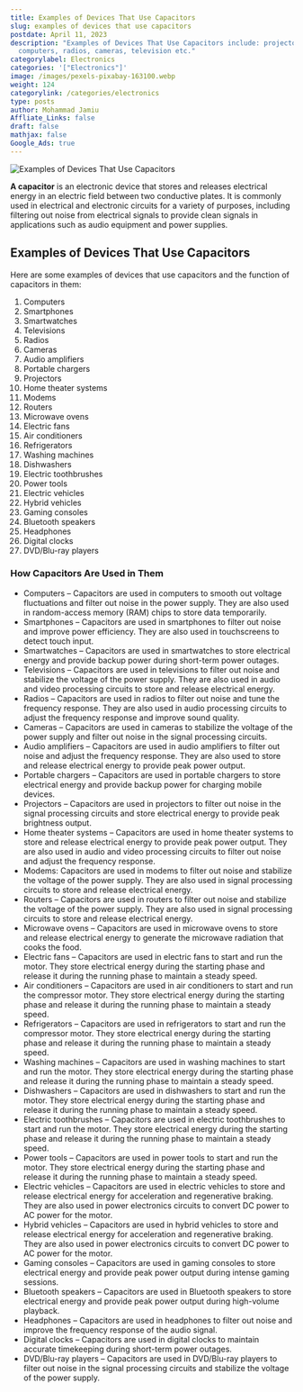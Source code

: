 ```yaml
---
title: Examples of Devices That Use Capacitors
slug: examples of devices that use capacitors
postdate: April 11, 2023
description: "Examples of Devices That Use Capacitors include: projectors,
  computers, radios, cameras, television etc."
categorylabel: Electronics
categories: '["Electronics"]'
image: /images/pexels-pixabay-163100.webp
weight: 124
categorylink: /categories/electronics
type: posts
author: Mohammad Jamiu
Affliate_Links: false
draft: false
mathjax: false
Google_Ads: true
---
```

![Examples of Devices That Use Capacitors](/images/pexels-pixabay-163100.webp "Examples of Devices That Use Capacitors")

**A capacitor** is an electronic device that stores and releases electrical energy in an electric field between two conductive plates. It is commonly used in electrical and electronic circuits for a variety of purposes, including filtering out noise from electrical signals to provide clean signals in applications such as audio equipment and power supplies.

## Examples of Devices That Use Capacitors

Here are some examples of devices that use capacitors and the function of capacitors in them:

1. Computers
2. Smartphones
3. Smartwatches
4. Televisions
5. Radios
6. Cameras
7. Audio amplifiers
8. Portable chargers
9. Projectors
10. Home theater systems
11. Modems
12. Routers
13. Microwave ovens
14. Electric fans
15. Air conditioners
16. Refrigerators
17. Washing machines
18. Dishwashers
19. Electric toothbrushes
20. Power tools
21. Electric vehicles
22. Hybrid vehicles
23. Gaming consoles
24. Bluetooth speakers
25. Headphones
26. Digital clocks
27. DVD/Blu-ray players

### How Capacitors Are Used in Them

* Computers – Capacitors are used in computers to smooth out voltage fluctuations and filter out noise in the power supply. They are also used in random-access memory (RAM) chips to store data temporarily.
* Smartphones – Capacitors are used in smartphones to filter out noise and improve power efficiency. They are also used in touchscreens to detect touch input.
* Smartwatches – Capacitors are used in smartwatches to store electrical energy and provide backup power during short-term power outages.
* Televisions – Capacitors are used in televisions to filter out noise and stabilize the voltage of the power supply. They are also used in audio and video processing circuits to store and release electrical energy.
* Radios – Capacitors are used in radios to filter out noise and tune the frequency response. They are also used in audio processing circuits to adjust the frequency response and improve sound quality.
* Cameras – Capacitors are used in cameras to stabilize the voltage of the power supply and filter out noise in the signal processing circuits.
* Audio amplifiers – Capacitors are used in audio amplifiers to filter out noise and adjust the frequency response. They are also used to store and release electrical energy to provide peak power output.
* Portable chargers – Capacitors are used in portable chargers to store electrical energy and provide backup power for charging mobile devices.
* Projectors – Capacitors are used in projectors to filter out noise in the signal processing circuits and store electrical energy to provide peak brightness output.
* Home theater systems – Capacitors are used in home theater systems to store and release electrical energy to provide peak power output. They are also used in audio and video processing circuits to filter out noise and adjust the frequency response.
* Modems: Capacitors are used in modems to filter out noise and stabilize the voltage of the power supply. They are also used in signal processing circuits to store and release electrical energy.
* Routers – Capacitors are used in routers to filter out noise and stabilize the voltage of the power supply. They are also used in signal processing circuits to store and release electrical energy.
* Microwave ovens – Capacitors are used in microwave ovens to store and release electrical energy to generate the microwave radiation that cooks the food.
* Electric fans – Capacitors are used in electric fans to start and run the motor. They store electrical energy during the starting phase and release it during the running phase to maintain a steady speed.
* Air conditioners – Capacitors are used in air conditioners to start and run the compressor motor. They store electrical energy during the starting phase and release it during the running phase to maintain a steady speed.
* Refrigerators – Capacitors are used in refrigerators to start and run the compressor motor. They store electrical energy during the starting phase and release it during the running phase to maintain a steady speed.
* Washing machines – Capacitors are used in washing machines to start and run the motor. They store electrical energy during the starting phase and release it during the running phase to maintain a steady speed.
* Dishwashers – Capacitors are used in dishwashers to start and run the motor. They store electrical energy during the starting phase and release it during the running phase to maintain a steady speed.
* Electric toothbrushes – Capacitors are used in electric toothbrushes to start and run the motor. They store electrical energy during the starting phase and release it during the running phase to maintain a steady speed.
* Power tools – Capacitors are used in power tools to start and run the motor. They store electrical energy during the starting phase and release it during the running phase to maintain a steady speed.
* Electric vehicles – Capacitors are used in electric vehicles to store and release electrical energy for acceleration and regenerative braking. They are also used in power electronics circuits to convert DC power to AC power for the motor.
* Hybrid vehicles – Capacitors are used in hybrid vehicles to store and release electrical energy for acceleration and regenerative braking. They are also used in power electronics circuits to convert DC power to AC power for the motor. 
* Gaming consoles – Capacitors are used in gaming consoles to store electrical energy and provide peak power output during intense gaming sessions.
* Bluetooth speakers – Capacitors are used in Bluetooth speakers to store electrical energy and provide peak power output during high-volume playback.
* Headphones – Capacitors are used in headphones to filter out noise and improve the frequency response of the audio signal.
* Digital clocks – Capacitors are used in digital clocks to maintain accurate timekeeping during short-term power outages.
* DVD/Blu-ray players – Capacitors are used in DVD/Blu-ray players to filter out noise in the signal processing circuits and stabilize the voltage of the power supply.